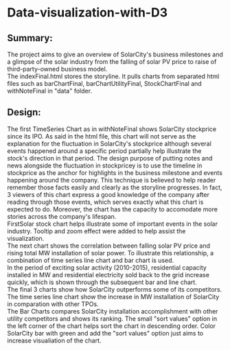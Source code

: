 # Data-visualization-with-D3

## Summary:<br> 
The project aims to give an overview of SolarCity's business milestones and a glimpse of the solar industry from the falling of solar PV price to raise of third-party-owned business model.<br>
The indexFinal.html stores the storyline. It pulls charts from separated html files such as barChartFinal, barChartUtilityFinal, StockChartFinal and withNoteFinal in "data" folder. 

## Design:<br>
The first TimeSeries Chart as in withNoteFinal shows SolarCity stockprice since its IPO. As said in the html file, this chart will not serve as the explanation for the fluctuation in SolarCity's stockprice although several events happened around a specific period partially help illustrate the stock's direction in that period. The design purpose of putting notes and news alongside the fluctuation in stockpricey is to use the timeline in stockprice as the anchor for highlights in the business milestone and events happening around the company. This technique is believed to help reader remember those facts easily and clearly as the storyline progresses. In fact, 3 viewers of this chart express a good knowledge of the company after reading through those events, which serves exactly what this chart is expected to do. Moreover, the chart has the capacity to accomodate more stories across the company's lifespan. <br>
FirstSolar stock chart helps illustrate some of important events in the solar industry. Tooltip and zoom effect were added to help assist the visualization.<br>
The next chart shows the correlation between falling solar PV price and rising total MW installation of solar power. To illustrate this relationship, a combination of time series line chart and bar chart is used. <br>
In the period of exciting solar activity (2010-2015), residential capacity installed in MW and residential electricity sold back to the grid increase quickly, which is shown through the subsequent bar and line chart. <br>
The final 3 charts show how SolarCity outperforms some of its competitors. The time series line chart show the increase in MW installation of SolarCity in comparation with other TPOs.<br>
The Bar Charts compares SolarCity installation accomplishment with other utility competitors and shows its ranking. The small "sort values" option in the left corner of the chart helps sort the chart in descending order. Color SolarCity bar with green and add the "sort values" option just aims to increase visualiation of the chart.<br> 
